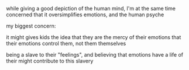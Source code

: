 

while giving a good depiction of the human mind, I'm at the same time 
concerned that it oversimplifies emotions, and the human psyche

my biggest concern:

it might gives kids the idea that they are the mercy of their emotions
that their emotions control them, not them themselves

being a slave to their "feelings", and believing that emotions have 
a life of their might contribute to this slavery

